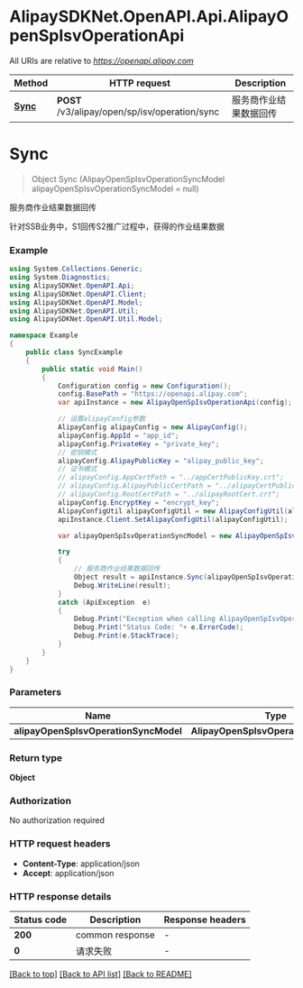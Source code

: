 # AlipaySDKNet.OpenAPI.Api.AlipayOpenSpIsvOperationApi

All URIs are relative to *https://openapi.alipay.com*

Method | HTTP request | Description
------------- | ------------- | -------------
[**Sync**](AlipayOpenSpIsvOperationApi.md#sync) | **POST** /v3/alipay/open/sp/isv/operation/sync | 服务商作业结果数据回传


<a name="sync"></a>
# **Sync**
> Object Sync (AlipayOpenSpIsvOperationSyncModel alipayOpenSpIsvOperationSyncModel = null)

服务商作业结果数据回传

针对SSB业务中，S1回传S2推广过程中，获得的作业结果数据

### Example
```csharp
using System.Collections.Generic;
using System.Diagnostics;
using AlipaySDKNet.OpenAPI.Api;
using AlipaySDKNet.OpenAPI.Client;
using AlipaySDKNet.OpenAPI.Model;
using AlipaySDKNet.OpenAPI.Util;
using AlipaySDKNet.OpenAPI.Util.Model;

namespace Example
{
    public class SyncExample
    {
        public static void Main()
        {
            Configuration config = new Configuration();
            config.BasePath = "https://openapi.alipay.com";
            var apiInstance = new AlipayOpenSpIsvOperationApi(config);

            // 设置alipayConfig参数
            AlipayConfig alipayConfig = new AlipayConfig();
            alipayConfig.AppId = "app_id";
            alipayConfig.PrivateKey = "private_key";
            // 密钥模式
            alipayConfig.AlipayPublicKey = "alipay_public_key";
            // 证书模式
            // alipayConfig.AppCertPath = "../appCertPublicKey.crt";
            // alipayConfig.AlipayPublicCertPath = "../alipayCertPublicKey_RSA2.crt";
            // alipayConfig.RootCertPath = "../alipayRootCert.crt";
            alipayConfig.EncryptKey = "encrypt_key";
            AlipayConfigUtil alipayConfigUtil = new AlipayConfigUtil(alipayConfig);
            apiInstance.Client.SetAlipayConfigUtil(alipayConfigUtil);

            var alipayOpenSpIsvOperationSyncModel = new AlipayOpenSpIsvOperationSyncModel(); // AlipayOpenSpIsvOperationSyncModel |  (optional) 

            try
            {
                // 服务商作业结果数据回传
                Object result = apiInstance.Sync(alipayOpenSpIsvOperationSyncModel);
                Debug.WriteLine(result);
            }
            catch (ApiException  e)
            {
                Debug.Print("Exception when calling AlipayOpenSpIsvOperationApi.Sync: " + e.Message );
                Debug.Print("Status Code: "+ e.ErrorCode);
                Debug.Print(e.StackTrace);
            }
        }
    }
}
```

### Parameters

Name | Type | Description  | Notes
------------- | ------------- | ------------- | -------------
 **alipayOpenSpIsvOperationSyncModel** | **AlipayOpenSpIsvOperationSyncModel**|  | [optional] 

### Return type

**Object**

### Authorization

No authorization required

### HTTP request headers

 - **Content-Type**: application/json
 - **Accept**: application/json


### HTTP response details
| Status code | Description | Response headers |
|-------------|-------------|------------------|
| **200** | common response |  -  |
| **0** | 请求失败 |  -  |

[[Back to top]](#) [[Back to API list]](../README.md#documentation-for-api-endpoints) [[Back to README]](../README.md)

